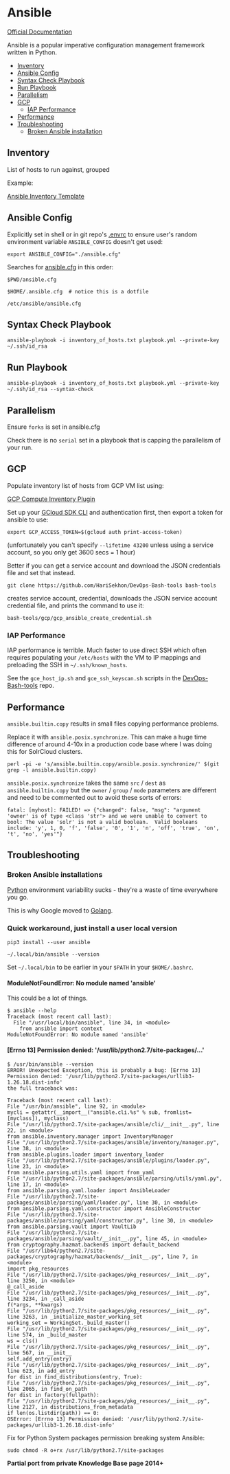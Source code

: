 # Ansible

[Official Documentation](https://docs.ansible.com/ansible/latest/getting_started/index.html)

Ansible is a popular imperative configuration management framework written in Python.

<!-- INDEX_START -->

- [Inventory](#inventory)
- [Ansible Config](#ansible-config)
- [Syntax Check Playbook](#syntax-check-playbook)
- [Run Playbook](#run-playbook)
- [Parallelism](#parallelism)
- [GCP](#gcp)
  - [IAP Performance](#iap-performance)
- [Performance](#performance)
- [Troubleshooting](#troubleshooting)
  - [Broken Ansible installation](#broken-ansible-installation)

<!-- INDEX_END -->

## Inventory

List of hosts to run against, grouped

Example:

[Ansible Inventory Template](https://github.com/HariSekhon/Templates/blob/master/ansible-inventory)

## Ansible Config

Explicitly set in shell or in git repo's [.envrc](direnv.md) to ensure user's random environment variable
`ANSIBLE_CONFIG` doesn't get used:

```shell
export ANSIBLE_CONFIG="./ansible.cfg"
```

Searches for [ansible.cfg](https://docs.ansible.com/ansible/latest/reference_appendices/config.html) in this order:

```shell
$PWD/ansible.cfg

$HOME/.ansible.cfg  # notice this is a dotfile

/etc/ansible/ansible.cfg
```

## Syntax Check Playbook

```shell
ansible-playbook -i inventory_of_hosts.txt playbook.yml --private-key ~/.ssh/id_rsa
```

## Run Playbook

```shell
ansible-playbook -i inventory_of_hosts.txt playbook.yml --private-key ~/.ssh/id_rsa --syntax-check
```

## Parallelism

Ensure `forks` is set in ansible.cfg

Check there is no `serial` set in a playbook that is capping the parallelism of your run.

## GCP

Populate inventory list of hosts from GCP VM list using:

[GCP Compute Inventory Plugin](https://docs.ansible.com/ansible/latest/collections/google/cloud/gcp_compute_inventory.html)

Set up your [GCloud SDK CLI](gcp.md) and authentication first, then export a token for ansible to use:

```shell
export GCP_ACCESS_TOKEN=$(gcloud auth print-access-token)
```

(unfortunately you can't specify `--lifetime 43200` unless using a service account, so you only get 3600 secs = 1 hour)

Better if you can get a service account and download the JSON credentials file and set that instead.

```shell
git clone https://github.com/HariSekhon/DevOps-Bash-tools bash-tools
```

creates service account, credential, downloads the JSON service account credential file, and prints the command to
use it:

```shell
bash-tools/gcp/gcp_ansible_create_credential.sh
```

### IAP Performance

IAP performance is terrible. Much faster to use direct SSH which often requires populating your `/etc/hosts` with
the VM to IP mappings and preloading the SSH in `~/.ssh/known_hosts`.

See the `gce_host_ip.sh` and `gce_ssh_keyscan.sh` scripts in the
[DevOps-Bash-tools](https://github.com/HariSekhon/DevOps-Bash-tools#gcp---google-cloud-platform) repo.

## Performance

`ansible.builtin.copy` results in small files copying performance problems.

Replace it with `ansible.posix.synchronize`. This can make a huge time difference of around 4-10x in a production code
base where I was doing this for SolrCloud clusters.

```shell
perl -pi -e 's/ansible.builtin.copy/ansible.posix.synchronize/' $(git grep -l ansible.builtin.copy)
```

`ansible.posix.synchronize` takes the same `src` / `dest` as `ansible.builtin.copy` but the `owner` /
`group` / `mode` parameters are different and need to be commented out to avoid these sorts of errors:

```shell
fatal: [myhost]: FAILED! => {"changed": false, "msg": "argument 'owner' is of type <class 'str'> and we were unable to convert to bool: The value 'solr' is not a valid boolean.  Valid booleans include: 'y', 1, 0, 'f', 'false', '0', '1', 'n', 'off', 'true', 'on', 't', 'no', 'yes'"}
```

## Troubleshooting

### Broken Ansible installations

[Python](python.md) environment variability sucks - they're a waste of time everywhere you go.

This is why Google moved to [Golang](golang.md).

### Quick workaround, just install a user local version

```shell
pip3 install --user ansible
```

```shell
~/.local/bin/ansible --version
```

Set `~/.local/bin` to be earlier in your `$PATH` in your `$HOME/.bashrc`.

#### ModuleNotFoundError: No module named 'ansible'

This could be a lot of things.

```shell
$ ansible --help
Traceback (most recent call last):
  File "/usr/local/bin/ansible", line 34, in <module>
    from ansible import context
ModuleNotFoundError: No module named 'ansible'
```

#### [Errno 13] Permission denied: '/usr/lib/python2.7/site-packages/...'

```shell
$ /usr/bin/ansible --version
ERROR! Unexpected Exception, this is probably a bug: [Errno 13] Permission denied: '/usr/lib/python2.7/site-packages/urllib3-1.26.18.dist-info'
the full traceback was:

Traceback (most recent call last):
File "/usr/bin/ansible", line 92, in <module>
mycli = getattr(__import__("ansible.cli.%s" % sub, fromlist=[myclass]), myclass)
File "/usr/lib/python2.7/site-packages/ansible/cli/__init__.py", line 22, in <module>
from ansible.inventory.manager import InventoryManager
File "/usr/lib/python2.7/site-packages/ansible/inventory/manager.py", line 38, in <module>
from ansible.plugins.loader import inventory_loader
File "/usr/lib/python2.7/site-packages/ansible/plugins/loader.py", line 23, in <module>
from ansible.parsing.utils.yaml import from_yaml
File "/usr/lib/python2.7/site-packages/ansible/parsing/utils/yaml.py", line 17, in <module>
from ansible.parsing.yaml.loader import AnsibleLoader
File "/usr/lib/python2.7/site-packages/ansible/parsing/yaml/loader.py", line 30, in <module>
from ansible.parsing.yaml.constructor import AnsibleConstructor
File "/usr/lib/python2.7/site-packages/ansible/parsing/yaml/constructor.py", line 30, in <module>
from ansible.parsing.vault import VaultLib
File "/usr/lib/python2.7/site-packages/ansible/parsing/vault/__init__.py", line 45, in <module>
from cryptography.hazmat.backends import default_backend
File "/usr/lib64/python2.7/site-packages/cryptography/hazmat/backends/__init__.py", line 7, in <module>
import pkg_resources
File "/usr/lib/python2.7/site-packages/pkg_resources/__init__.py", line 3250, in <module>
@_call_aside
File "/usr/lib/python2.7/site-packages/pkg_resources/__init__.py", line 3234, in _call_aside
f(*args, **kwargs)
File "/usr/lib/python2.7/site-packages/pkg_resources/__init__.py", line 3263, in _initialize_master_working_set
working_set = WorkingSet._build_master()
File "/usr/lib/python2.7/site-packages/pkg_resources/__init__.py", line 574, in _build_master
ws = cls()
File "/usr/lib/python2.7/site-packages/pkg_resources/__init__.py", line 567, in __init__
self.add_entry(entry)
File "/usr/lib/python2.7/site-packages/pkg_resources/__init__.py", line 623, in add_entry
for dist in find_distributions(entry, True):
File "/usr/lib/python2.7/site-packages/pkg_resources/__init__.py", line 2065, in find_on_path
for dist in factory(fullpath):
File "/usr/lib/python2.7/site-packages/pkg_resources/__init__.py", line 2127, in distributions_from_metadata
if len(os.listdir(path)) == 0:
OSError: [Errno 13] Permission denied: '/usr/lib/python2.7/site-packages/urllib3-1.26.18.dist-info'
```

Fix for Python System packages permission breaking system Ansible:

```shell
sudo chmod -R o+rx /usr/lib/python2.7/site-packages
```

**Partial port from private Knowledge Base page 2014+**
